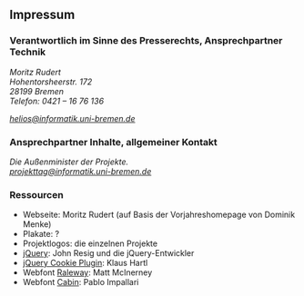 ## Impressum

### Verantwortlich im Sinne des Presserechts, Ansprechpartner Technik

<address>
  <p>
    Moritz Rudert<br />
    Hohentorsheerstr. 172<br />
    28199 Bremen<br />
    Telefon: 0421 – 16 76 136
  </p>
  <p>
    <a href="mailto:helios@informatik.uni-bremen.de">helios@informatik.uni-bremen.de</a>
  </p>
</address>

### Ansprechpartner Inhalte, allgemeiner Kontakt

<address>
  Die Außenminister der Projekte.<br />
  <a href="mailto:projekttag@informatik.uni-bremen.de">projekttag@informatik.uni-bremen.de</a>
</address>

### Ressourcen

- Webseite: Moritz Rudert (auf Basis der Vorjahreshomepage von Dominik Menke)
- Plakate: ?
- Projektlogos: die einzelnen Projekte
- [jQuery](http://www.jquery.com): John Resig und die jQuery-Entwickler
- [jQuery Cookie Plugin](https://github.com/carhartl/jquery-cookie): Klaus Hartl
- Webfont [Raleway](http://www.google.com/webfonts/family?family=Raleway&subset=latin): Matt McInerney
- Webfont [Cabin](http://www.google.com/webfonts/family?family=Cabin&subset=latin): Pablo Impallari

